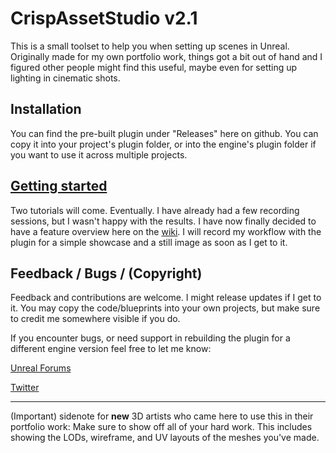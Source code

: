 # CrispAssetStudio v2.1

This is a small toolset to help you when setting up scenes in Unreal. Originally made for my own portfolio work, things got a bit out of hand and I figured other people might find this useful, maybe even for setting up lighting in cinematic shots.

## Installation
You can find the pre-built plugin under "Releases" here on github. You can copy it into your project's plugin folder, or into the engine's plugin folder if you want to use it across multiple projects.

## [Getting started](https://github.com/CrispClover/AssetStudio/wiki)

Two tutorials will come. Eventually. I have already had a few recording sessions, but I wasn't happy with the results. I have now finally decided to have a feature overview here on the [wiki](https://github.com/CrispClover/AssetStudio/wiki). I will record my workflow with the plugin for a simple showcase and a still image as soon as I get to it.

## Feedback / Bugs / (Copyright)
Feedback and contributions are welcome. I might release updates if I get to it.
You may copy the code/blueprints into your own projects, but make sure to credit me somewhere visible if you do.

If you encounter bugs, or need support in rebuilding the plugin for a different engine version feel free to let me know:

[Unreal Forums](https://forums.unrealengine.com/t/asset-studio/)

[Twitter](https://twitter.com/crispclover)

___

(Important) sidenote for **new** 3D artists who came here to use this in their portfolio work:
Make sure to show off all of your hard work. This includes showing the LODs, wireframe, and UV layouts of the meshes you've made.
